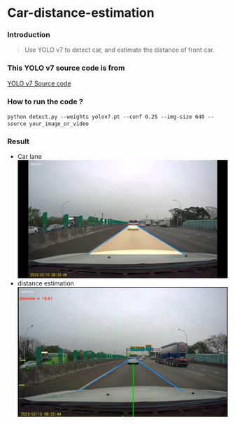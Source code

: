 # Car-distance-estimation

### Introduction
> Use YOLO v7 to detect car, and estimate the distance of front car.

### This YOLO v7 source code is from
[YOLO v7 Source code](https://github.com/WongKinYiu/yolov7.git)

### How to run the code ?
```
python detect.py --weights yolov7.pt --conf 0.25 --img-size 640 --source your_image_or_video
```

### Result

* Car lane
  ![](./picture/001.jpg)
* distance estimation
  ![](./picture/002.png)
